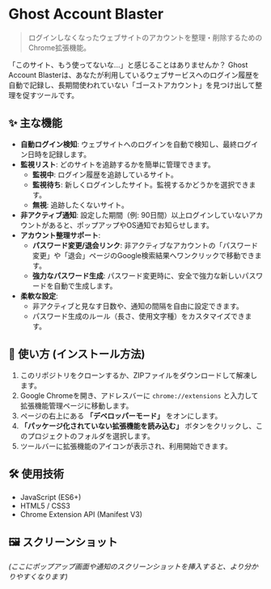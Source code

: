 # Ghost Account Blaster

> ログインしなくなったウェブサイトのアカウントを整理・削除するためのChrome拡張機能。

「このサイト、もう使ってないな...」と感じることはありませんか？ Ghost Account Blasterは、あなたが利用しているウェブサービスへのログイン履歴を自動で記録し、長期間使われていない「ゴーストアカウント」を見つけ出して整理を促すツールです。

## ✨ 主な機能

- **自動ログイン検知**: ウェブサイトへのログインを自動で検知し、最終ログイン日時を記録します。
- **監視リスト**: どのサイトを追跡するかを簡単に管理できます。
  - **監視中**: ログイン履歴を追跡しているサイト。
  - **監視待ち**: 新しくログインしたサイト。監視するかどうかを選択できます。
  - **無視**: 追跡したくないサイト。
- **非アクティブ通知**: 設定した期間（例: 90日間）以上ログインしていないアカウントがあると、ポップアップやOS通知でお知らせします。
- **アカウント整理サポート**:
  - **パスワード変更/退会リンク**: 非アクティブなアカウントの「パスワード変更」や「退会」ページのGoogle検索結果へワンクリックで移動できます。
  - **強力なパスワード生成**: パスワード変更時に、安全で強力な新しいパスワードを自動で生成します。
- **柔軟な設定**:
  - 非アクティブと見なす日数や、通知の間隔を自由に設定できます。
  - パスワード生成のルール（長さ、使用文字種）をカスタマイズできます。

## 🚀 使い方 (インストール方法)

1. このリポジトリをクローンするか、ZIPファイルをダウンロードして解凍します。
2. Google Chromeを開き、アドレスバーに `chrome://extensions` と入力して拡張機能管理ページに移動します。
3. ページの右上にある **「デベロッパーモード」** をオンにします。
4. **「パッケージ化されていない拡張機能を読み込む」** ボタンをクリックし、このプロジェクトのフォルダを選択します。
5. ツールバーに拡張機能のアイコンが表示され、利用開始できます。

## 🛠️ 使用技術

- JavaScript (ES6+)
- HTML5 / CSS3
- Chrome Extension API (Manifest V3)

## 🖼️ スクリーンショット

*(ここにポップアップ画面や通知のスクリーンショットを挿入すると、より分かりやすくなります)*
